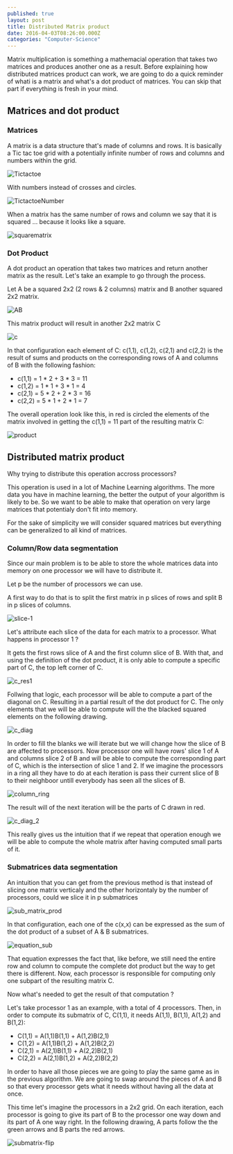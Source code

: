 ```yaml
---
published: true
layout: post
title: Distributed Matrix product
date: 2016-04-03T08:26:00.000Z
categories: "Computer-Science"
---
```



Matrix multiplication is something a mathemacial operation that takes two matrices and produces another one as a result. Before explaining how distributed matrices product can work, we are going to do a quick reminder of whati is a matrix and what's a dot product of matrices. You can skip that part if everything is fresh in your mind.

## Matrices and dot product

### Matrices
A matrix is a data structure that's made of columns and rows. It is basically a Tic tac toe grid with a potentially infinite number of rows and columns and numbers within the grid. 

![Tictactoe]({{site.baseurl}}/assets/images/distributed-matrix/tictactoe.png)

With numbers instead of crosses and circles.

![TictactoeNumber]({{site.baseurl}}/assets/images/distributed-matrix/tittacttoenumber.png)

When a matrix has the same number of rows and column we say that it is squared ... because it looks like a square.

![squarematrix]({{site.baseurl}}/assets/images/distributed-matrix/squarematrix.png)

### Dot Product
A dot product an operation that takes two matrices and return another matrix as the result. Let's take an example to go through the process. 

Let A be a squared 2x2 (2 rows & 2 columns) matrix and B another squared 2x2 matrix.

![AB]({{site.baseurl}}/assets/images/distributed-matrix/ab.png)

This matrix product will result in another 2x2 matrix C

![c]({{site.baseurl}}/assets/images/distributed-matrix/c.png)

In that configuration each element of C: c(1,1), c(1,2), c(2,1) and c(2,2) is the result of sums and products on the corresponding rows of A and columns of B with the following fashion:

* c(1,1) = 1 * 2 + 3 * 3 = 11
* c(1,2) = 1 * 1 + 3 * 1 = 4
* c(2,1) = 5 * 2 + 2 * 3 = 16
* c(2,2) = 5 * 1 + 2 * 1 = 7

The overall operation look like this, in red is circled the elements of the matrix involved in getting the c(1,1) = 11 part of the resulting matrix C:

![product]({{site.baseurl}}/assets/images/distributed-matrix/product.png)

## Distributed matrix product

Why trying to distribute this operation accross processors?

This operation is used in a lot of Machine Learning algorithms. The more data you have in machine learning, the better the output of your algorithm is likely to be. So we want to be able to make that operation on very large matrices that potentialy don't fit into memory.

For the sake of simplicity we will consider squared matrices but everything can be generalized to all kind of matrices.

### Column/Row data segmentation

Since our main problem is to be able to store the whole matrices data into memory on one processor we will have to distribute it.

Let p be the number of processors we can use.

A first way to do that is to split the first matrix in p slices of rows and split B in p slices of columns.

![slice-1]({{site.baseurl}}/assets/images/distributed-matrix/column-row-slice.png)

Let's attribute each slice of the data for each matrix to a processor. What happens in processor 1 ?

It gets the first rows slice of A and the first column slice of B. With that, and using the definition of the dot product, it is only able to compute a specific part of C, the top left corner of C.

![c_res1]({{site.baseurl}}/assets/images/distributed-matrix/c_res.png)

Follwing that logic, each processor will be able to compute a part of the diagonal on C. Resulting in a partial result of the dot product for C. The only elements that we will be able to compute will the the blacked squared elements on the following drawing.

![c_diag]({{site.baseurl}}/assets/images/distributed-matrix/c_diag.png)

In order to fill the blanks we will iterate but we will change how the slice of B are affected to processors. Now processor one will have rows' slice 1 of A and columns slice 2 of B and will be able to compute the corresponding part of C, which is the intersection of slice 1 and 2. If we imagine the processors in a ring all they have to do at each iteration is pass their current slice of B to their neighboor untill everybody has seen all the slices of B.

![column_ring]({{site.baseurl}}/assets/images/distributed-matrix/column_ring.png)

The result will of the next iteration will be the parts of C drawn in red.

![c_diag_2]({{site.baseurl}}/assets/images/distributed-matrix/c_diag_2.png)

This really gives us the intuition that if we repeat that operation enough we will be able to compute the whole matrix after having computed small parts of it.

### Submatrices data segmentation

An intuition that you can get from the previous method is that instead of slicing one matrix verticaly and the other horizontaly by the number of processors, could we slice it in p submatrices

![sub_matrix_prod]({{site.baseurl}}/assets/images/distributed-matrix/sub_matrix_prod.png)

In that configuration, each one of the c(x,x) can be expressed as the sum of the dot product of a subset of A & B submatrices.

![equation_sub]({{site.baseurl}}/assets/images/distributed-matrix/equation_sub.png)

That equation expresses the fact that, like before, we still need the entire row and column to compute the complete dot product but the way to get there is different. Now, each processor is responsible for computing only one subpart of the resulting matrix C. 

Now what's needed to get the result of that computation ?

Let's take processor 1 as an example, with a total of 4 processors. Then, in order to compute its submatrix of C, C(1,1), it needs A(1,1), B(1,1), A(1,2) and B(1,2):

* C(1,1) = A(1,1)B(1,1) + A(1,2)B(2,1)
* C(1,2) = A(1,1)B(1,2) + A(1,2)B(2,2)
* C(2,1) = A(2,1)B(1,1) + A(2,2)B(2,1)
* C(2,2) = A(2,1)B(1,2) + A(2,2)B(2,2)

In order to have all those pieces we are going to play the same game as in the previous algorithm. We are going to swap around the pieces of A and B so that every processor gets what it needs without having all the data at once.

This time let's imagine the processors in a 2x2 grid. On each iteration, each processor is going to give its part of B to the processor one way down and its part of A one way right. In the following drawing, A parts follow the the green arrows and B parts the red arrows.

![submatrix-flip]({{site.baseurl}}/assets/images/distributed-matrix/submatrix-flip.png)

